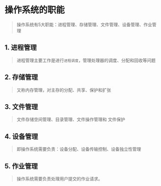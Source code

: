 # 操作系统的职能

> 操作系统有5大职能：进程管理、存储管理、文件管理、设备管理、作业管理

## 1. 进程管理

> 进程管理主要工作是进行``进程调度``，管理处理器的调度、分配和回收等问题

## 2. 存储管理

> 又称内存管理，对主存的分配、共享、保护和扩张

## 3. 文件管理

> 文件存储空间管理、目录管理、文件操作管理和 文件保护

## 4. 设备管理

> 即操作系统需要负责：设备分配、设备传输控制、设备独立性管理

## 5. 作业管理

> 操作系统需要负责处理用户提交的作业请求。

